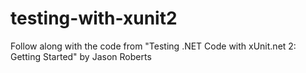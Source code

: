# testing-with-xunit2
Follow along with the code from "Testing .NET Code with xUnit.net 2: Getting Started" by Jason Roberts
